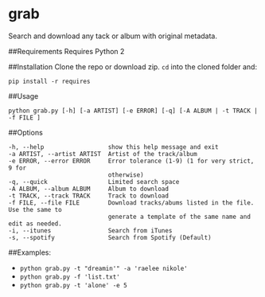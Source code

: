 # grab
Search and download any tack or album with original metadata.

##Requirements
Requires Python 2

##Installation
Clone the repo or download zip.
`cd` into the cloned folder and:

`pip install -r requires`

##Usage

`python grab.py [-h] [-a ARTIST] [-e ERROR] [-q] [-A ALBUM | -t TRACK | -f FILE ]`

##Options

  	-h, --help            		show this help message and exit
  	-a ARTIST, --artist ARTIST	Artist of the track/album
  	-e ERROR, --error ERROR		Error tolerance (1-9) (1 for very strict, 9 for
                        		otherwise)
  	-q, --quick           		Limited search space
  	-A ALBUM, --album ALBUM		Album to download
  	-t TRACK, --track TRACK		Track to download
  	-f FILE, --file FILE  		Download tracks/abums listed in the file. Use the same to
                        		generate a template of the same name and edit as needed.
	-i, --itunes         		Search from iTunes
	-s, --spotify         		Search from Spotify (Default)

##Examples:

* `python grab.py -t "dreamin'" -a 'raelee nikole'`
* `python grab.py -f 'list.txt'`
* `python grab.py -t 'alone' -e 5`

